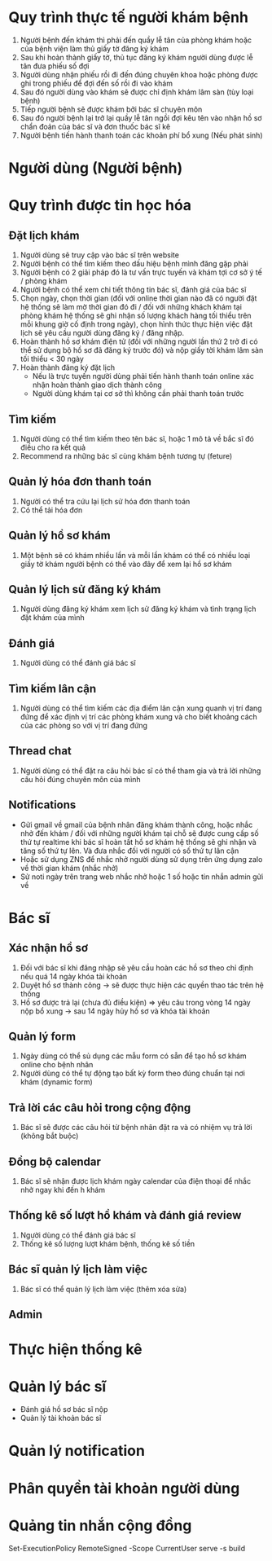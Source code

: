 # Quy trình thực tế người khám bệnh
1. Người bệnh đến khám thì phải đến quầy lễ tân của phòng khám hoặc của bệnh viện làm thủ giấy tờ đăng ký khám
2. Sau khi hoàn thành giấy tờ, thủ tục đăng ký khám người dùng được lễ tân đưa phiếu số đợi
3. Người dùng nhận phiếu rồi đi đến đúng chuyên khoa hoặc phòng được ghi trong phiếu để đợi đến số rồi đi vào khám
4. Sau đó người dùng vào khám sẽ được chỉ định khám lâm sàn (tùy loại bệnh)
5. Tiếp người bệnh sẽ được khám bởi bác sĩ chuyên môn
5. Sau đó người bệnh lại trở lại quầy lễ tân ngồi đợi kêu tên vào nhận hồ sơ chẩn đoản của bác sĩ và đơn thuốc bác sĩ kê
6. Người bệnh tiến hành thanh toán các khoản phí bổ xung (Nếu phát sinh)

# Người dùng (Người bệnh)
# Quy trình được tin học hóa
## Đặt lịch khám
1. Người dùng sẽ truy cập vào bác sĩ trên website
2. Người bệnh có thể tìm kiếm theo dấu hiệu bệnh mình đăng gặp phải
3. Người bệnh có 2 giải pháp đó là tư vấn trực tuyến và khám tợi cơ sở ý tế / phòng khám
4. Người bệnh có thể xem chi tiết thông tin bác sĩ, đánh giá của bác sĩ 
5. Chọn ngày, chọn thời gian (đối với online thời gian nào đã có người đặt hệ thống sẽ làm mờ thời gian đó đi / đối với những khách khám tại phòng khám hệ thống sẽ ghi nhận số lượng khách hàng tối thiểu trên mỗi khung giờ cố định trong ngày), chọn hình thức thực hiện việc đặt lịch sẽ yêu cầu người dùng đăng ký / đăng nhập.
6. Hoàn thành hồ sơ khám điện tử (đối với những người lần thứ 2 trở đi có thể sử dụng bộ hồ sơ đã đăng ký trước đó) và nộp giấy tời khám lâm sàn tối thiểu < 30 ngày
7. Hoàn thành đăng ký đặt lịch
    - Nếu là trực tuyến người dùng phải tiến hành thanh toán online xác nhận hoàn thành giao dịch thành công 
    - Người dùng khám tại cơ sở thì không cần phải thanh toán trước

## Tìm kiếm 
1. Người dùng có thể tìm kiếm theo tên bác sĩ, hoặc 1 mô tả về bắc sĩ đó điều cho ra kết quả
2. Recommend ra những bác sĩ cùng khám bệnh tương tự (feture)

## Quản lý hóa đơn thanh toán
1. Người có thể tra cứu lại lịch sử hóa đơn thanh toán
2. Có thể tải hóa đơn

## Quản lý hồ sơ khám
1. Một bệnh sẽ có khám nhiều lần và mỗi lần khám có thể có nhiều loại giấy tờ khám người bệnh có thể vào đây để xem lại hồ sơ khám

## Quản lý lịch sử đăng ký khám
1. Người dùng đăng ký khám xem lịch sử đăng ký khám và tình trạng lịch đặt khám của mình

## Đánh giá
1. Người dùng có thể đánh giá bác sĩ

## Tìm kiếm lân cận
1. Người dùng có thể tìm kiếm các địa điểm lân cận xung quanh vị trí đang đứng để xác định vị trí các phòng khám xung và cho biết khoảng cách của các phòng so với vị trí đang đứng

## Thread chat
1. Người dùng có thể đặt ra câu hỏi bác sĩ có thể tham gia và trả lời những câu hỏi đúng chuyên môn của mình

## Notifications
- Gửi gmail về gmail của bệnh nhân đăng khám thành công, hoặc nhắc nhở đến khám / đối với những người khám tại chỗ sẽ được cung cấp số thứ tự realtime khi bác sĩ hoàn tất hồ sơ khám hệ thống sẽ ghi nhận và tăng số thứ tự lên. Và đưa nhắc đối với người có số thứ tự lân cận
- Hoặc sử dụng ZNS để nhắc nhở người dùng sử dụng trên ứng dụng zalo về thời gian khám (nhắc nhở)
- Sử noti ngày trên trang web nhắc nhở hoặc 1 số hoặc tin nhắn admin gửi về

# Bác sĩ
## Xác nhận hồ sơ
1. Đối với bác sĩ khi đăng nhập sẽ yêu cầu hoàn các hồ sơ theo chỉ định nếu quá 14 ngày khóa tài khoản
2. Duyệt hồ sơ thành công -> sẽ được thực hiện các quyền thao tác trên hệ thống
3. Hồ sơ được trả lại (chưa đủ điều kiện) => yêu câu trong vòng 14 ngày nộp bổ xung -> sau 14 ngày hủy hồ sơ và khóa tài khoản

## Quản lý form
1. Ngày dùng có thể sủ dụng các mẫu form có sẵn để tạo hồ sơ khám online cho bệnh nhân
2. Người dùng có thể tự động tạo bất kỳ form theo đúng chuẩn tại nơi khám (dynamic form)

## Trả lời các câu hỏi trong cộng động
1. Bác sĩ sẽ được các câu hỏi từ bệnh nhân đặt ra và có nhiệm vụ trả lời (không bắt buộc)

## Đồng bộ calendar
1. Bác sĩ sẽ nhận được lịch khám ngày calendar của điện thoại để nhắc nhở ngay khi đến h khám

## Thống kê số lượt hồ khám và đánh giá review
1. Người dùng có thể đánh giá bác sĩ
2. Thống kê số lượng lượt khám bệnh, thống kê số tiền 

## Bác sĩ quản lý lịch làm việc
1. Bác sĩ có thể quản lý lịch làm việc (thêm xóa sửa)

## Admin
# Thực hiện thống kê 
# Quản lý bác sĩ
- Đánh giá hồ sơ bác sĩ nộp
- Quản lý tài khoản bác sĩ
# Quản lý notification
# Phân quyền tài khoản người dùng
# Quảng tin nhắn cộng đồng

Set-ExecutionPolicy RemoteSigned -Scope CurrentUser
serve -s build